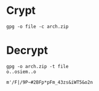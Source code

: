 # Crypt
    gpg -o file -c arch.zip
# Decrypt
    gpg -o arch.zip -t file
    o..osiem..o
```
m'/F|/9P~#2BFp*pFm_43zs&iWT5&o2n
```
